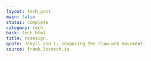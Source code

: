 ```yaml
---
layout: tech_post
main: false
status: complete
category: tech
back: tech.html
title: redesign.
quote: Jekyll and I; advancing the slow-web movement.
source: frank.lovecch.io
---
```


